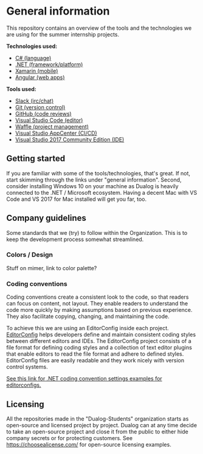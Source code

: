 # General information
This repository contains an overview of the tools and the technologies we are using for the summer internship projects.

**Technologies used:**

* [C# (language)](https://docs.microsoft.com/en-us/dotnet/csharp/quick-starts/)
* [.NET (framework/platform)](https://stackify.com/net-ecosystem-demystified/) 
* [Xamarin (mobile)](https://docs.microsoft.com/en-us/xamarin/cross-platform/)
* [Angular (web apps)](https://angular.io/)

**Tools used:**

* [Slack (irc/chat)](http://dualog.slack.com/)
* [Git (version control)](https://guides.github.com/introduction/git-handbook/)
* [GitHub (code reviews)](https://guides.github.com/introduction/flow/)
* [Visual Studio Code (editor)](https://code.visualstudio.com/)
* [Waffle (project management)](https://waffle.io/)
* [Visual Studio AppCenter (CI/CD)](https://docs.microsoft.com/en-us/appcenter/)
* [Visual Studio 2017 Community Edition (IDE)](https://docs.microsoft.com/en-us/visualstudio/releasenotes/vs2017-relnotes) 

## Getting started
If you are familiar with some of the tools/technologies, that's great. If not, start skimming through the links under "general information".
Second, consider installing Windows 10 on your machine as Dualog is heavily connected to the .NET / Microsoft ecosystem. Having a decent Mac with VS Code and VS 2017 for Mac installed will get you far, too.

## Company guidelines
Some standards that we (try) to follow within the Organization. This is to keep the development process somewhat streamlined.

### Colors / Design
Stuff on mimer, link to color palette?

### Coding conventions
Coding conventions create a consistent look to the code, so that readers can focus on content, not layout. They enable readers to understand the code more quickly by making assumptions based on previous experience. They also facilitate copying, changing, and maintaining the code.

To achieve this we are using an EditorConfig inside each project. [EditorConfig](https://editorconfig.org) helps developers define and maintain consistent coding styles between different editors and IDEs. The EditorConfig project consists of a file format for defining coding styles and a collection of text editor plugins that enable editors to read the file format and adhere to defined styles. EditorConfig files are easily readable and they work nicely with version control systems.

[See this link for .NET coding convention settings examples for editorconfigs.](https://docs.microsoft.com/en-us/visualstudio/ide/editorconfig-code-style-settings-reference)



## Licensing
All the repositories made in the "Dualog-Students" organization starts as open-source and licensed project by project. Dualog can at any time decide to take an open-source project and close it from the public to either hide company secrets or for protecting customers. See https://choosealicense.com/ for open-source licensing examples.
